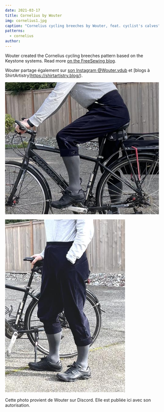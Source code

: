 ```yaml
---
date: 2021-03-17
title: Cornelius by Wouter
img: cornelius1.jpg
caption: "Cornelius cycling breeches by Wouter, feat. cyclist's calves"
patterns:
  - cornelius
author:
---
```


Wouter created the Cornelius cycling breeches pattern based on the Keystone systems. Read more [on the FreeSewing blog](https://freesewing.org/blog/cornelius-cycling-breeches/).

Wouter partage également sur [son Instagram @Wouter.vdub](https://www.instagram.com/Wouter.vdub/) et [blogs à ShirtArtistry]https://shirtartistry.blog/).

![Vue du côté](cornelius2.jpg)

![Une autre vue](cornelius3.jpg)

<Note>

Cette photo provient de Wouter sur Discord. Elle est publiée ici avec son autorisation.

</Note>
